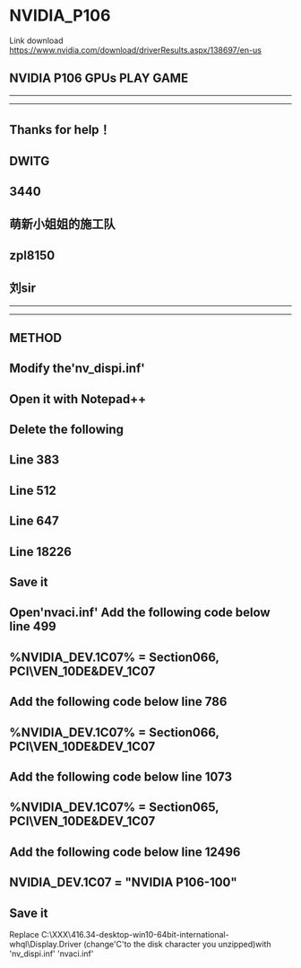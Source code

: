# NVIDIA_P106
Link download https://www.nvidia.com/download/driverResults.aspx/138697/en-us

NVIDIA P106 GPUs PLAY GAME
----------------------------------------
----------------------------------------
----------------------------------------
Thanks for help！
----------------------------------------
DWITG
----------------------------------------
3440
----------------------------------------
萌新小姐姐的施工队
----------------------------------------
zpl8150
----------------------------------------
刘sir
----------------------------------------
----------------------------------------
----------------------------------------
METHOD
----------------------------------------
Modify the'nv_dispi.inf'
----------------------------------------
Open it with Notepad++
----------------------------------------
Delete the following
----------------------------------------
Line 383
----------------------------------------
Line 512
----------------------------------------
Line 647
----------------------------------------
Line 18226
----------------------------------------
Save it
----------------------------------------
Open'nvaci.inf'
Add the following code below line 499
----------------------------------------
%NVIDIA_DEV.1C07%           = Section066, PCI\VEN_10DE&DEV_1C07 
----------------------------------------
Add the following code below line 786
----------------------------------------
%NVIDIA_DEV.1C07%           = Section066, PCI\VEN_10DE&DEV_1C07  
----------------------------------------
Add the following code below line 1073
----------------------------------------
%NVIDIA_DEV.1C07%           = Section065, PCI\VEN_10DE&DEV_1C07  
----------------------------------------
Add the following code below line 12496
----------------------------------------
NVIDIA_DEV.1C07 = "NVIDIA P106-100"
----------------------------------------
Save it
-----------------------------------------
Replace C:\XXX\416.34-desktop-win10-64bit-international-whql\Display.Driver (change'C'to the disk character you unzipped)with 'nv_dispi.inf' 'nvaci.inf'
